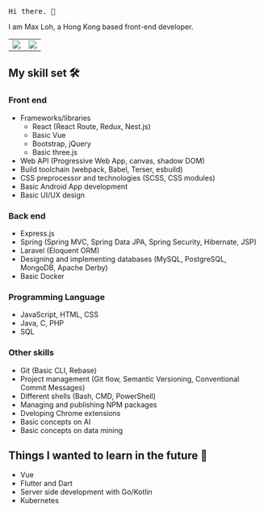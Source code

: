 <samp>Hi there. 👋</samp>

I am Max Loh, a Hong Kong based front-end developer.

<table>
  <tr>
    <td>
      <img src ="https://github-readme-stats.vercel.app/api?username=maxloh&count_private=true&show_icons=true&hide_border=true">
    </td>
    <td>
      <img src ="https://github-readme-stats.vercel.app/api/top-langs/?username=maxloh&count_private=true&show_icons=true&hide_border=true&layout=compact">
    </td>
  </tr>
</table>

## My skill set 🛠️

### Front end

- Frameworks/libraries
  - React (React Route, Redux, Nest.js)
  - Basic Vue
  - Bootstrap, jQuery
  - Basic three.js
- Web API (Progressive Web App, canvas, shadow DOM)
- Build toolchain (webpack, Babel, Terser, esbuild)
- CSS preprocessor and technologies (SCSS, CSS modules)
- Basic Android App development
- Basic UI/UX design

### Back end

- Express.js
- Spring (Spring MVC, Spring Data JPA, Spring Security, Hibernate, JSP)
- Laravel (Eloquent ORM)
- Designing and implementing databases (MySQL, PostgreSQL, MongoDB, Apache Derby)
- Basic Docker

### Programming Language

- JavaScript, HTML, CSS
- Java, C, PHP
- SQL

### Other skills

- Git (Basic CLI, Rebase)
- Project management (Git flow, Semantic Versioning, Conventional Commit Messages)
- Different shells (Bash, CMD, PowerShell)
- Managing and publishing NPM packages
- Dveloping Chrome extensions
- Basic concepts on AI
- Basic concepts on data mining

## Things I wanted to learn in the future 🤩

- Vue
- Flutter and Dart
- Server side development with Go/Kotlin
- Kubernetes
